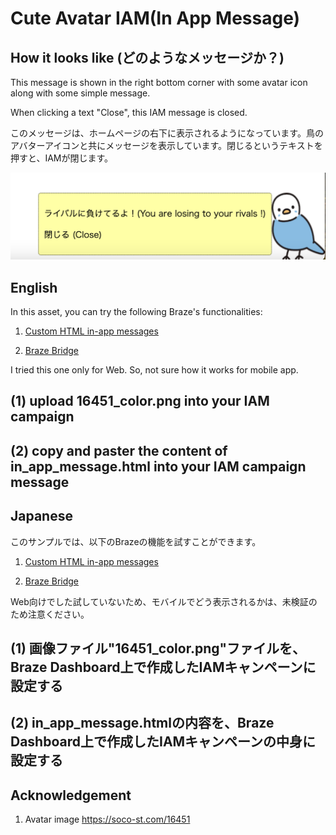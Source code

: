 # Cute Avatar IAM(In App Message)

## How it looks like (どのようなメッセージか？)

This message is shown in the right bottom corner with some avatar icon along with some simple message.

When clicking a text "Close", this IAM message is closed.

このメッセージは、ホームページの右下に表示されるようになっています。鳥のアバターアイコンと共にメッセージを表示しています。閉じるというテキストを押すと、IAMが閉じます。

![image](https://raw.githubusercontent.com/mmaioe/braze_collection/main/in_app_message/cute_avatar/sample_IAM.png)


## English

In this asset, you can try the following Braze's functionalities:

1. [Custom HTML in-app messages](https://www.braze.com/docs/user_guide/message_building_by_channel/in-app_messages/traditional/customize/html_in-app_messages/#javascript-bridge) 

2. [Braze Bridge](https://www.braze.com/docs/user_guide/message_building_by_channel/in-app_messages/traditional/customize/html_in-app_messages/#javascript-bridge) 

I tried this one only for Web. So, not sure how it works for mobile app.

## (1) upload 16451_color.png into your IAM campaign

## (2) copy and paster the content of in_app_message.html into your IAM campaign message

## Japanese

このサンプルでは、以下のBrazeの機能を試すことができます。

1. [Custom HTML in-app messages](https://www.braze.com/docs/user_guide/message_building_by_channel/in-app_messages/traditional/customize/html_in-app_messages/#javascript-bridge)

2. [Braze Bridge](https://www.braze.com/docs/user_guide/message_building_by_channel/in-app_messages/traditional/customize/html_in-app_messages/#javascript-bridge)

Web向けでした試していないため、モバイルでどう表示されるかは、未検証のため注意ください。

## (1) 画像ファイル"16451_color.png"ファイルを、Braze Dashboard上で作成したIAMキャンペーンに設定する

## (2) in_app_message.htmlの内容を、Braze Dashboard上で作成したIAMキャンペーンの中身に設定する

## Acknowledgement
1. Avatar image
https://soco-st.com/16451

